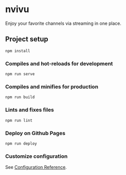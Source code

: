 # nvivu

Enjoy your favorite channels via streaming in one place.

## Project setup
```
npm install
```

### Compiles and hot-reloads for development
```
npm run serve
```

### Compiles and minifies for production
```
npm run build
```

### Lints and fixes files
```
npm run lint
```

### Deploy on Github Pages
```
npm run deploy
```

### Customize configuration
See [Configuration Reference](https://cli.vuejs.org/config/).
